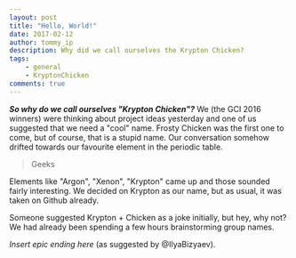 ```yaml
---
layout: post
title: "Hello, World!"
date: 2017-02-12
author: tommy_ip
description: Why did we call ourselves the Krypton Chicken?
tags:
    - general
    - KryptonChicken
comments: true
---
```


__*So why do we call ourselves "Krypton Chicken"?*__ We (the GCI 2016 winners) were
thinking about project ideas yesterday and one of us suggested that we need a
"cool" name. Frosty Chicken was the first one to come, but of course, that is a
stupid name. Our conversation somehow drifted towards our favourite element in
the periodic table.

> Geeks

Elements like "Argon", "Xenon", "Krypton" came up and those sounded fairly
interesting. We decided on Krypton as our name, but as usual, it was taken on
Github already.

Someone suggested Krypton + Chicken as a joke initially, but hey, why not? We
had already been spending a few hours brainstorming group names.

*Insert epic ending here* (as suggested by &#64;IlyaBizyaev).
